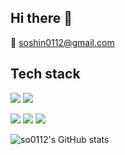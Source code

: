 ## Hi there 👋

📧 soshin0112@gmail.com

## Tech stack
<img src="https://img.shields.io/badge/React-222222?style=for-the-badge&logo=react"> <img src="https://img.shields.io/badge/Next.Js-000000?style=for-the-badge&logo=Next.JS">

<img src="https://img.shields.io/badge/TypeScript-3178C6?style=for-the-badge&logo=TypeScript&logoColor=white"> <img src="https://img.shields.io/badge/JavaScript-F7DF1E?style=for-the-badge&logo=JavaScript&logoColor=white"> <img src="https://img.shields.io/badge/Git-F05032?style=for-the-badge&logo=Git&logoColor=white">

![so0112's GitHub stats](https://github-readme-stats.vercel.app/api?username=so0112&show_icons=true&theme=radical)

